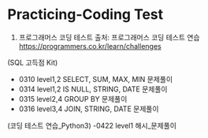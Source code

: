# Practicing-Coding Test

1. 프로그래머스 코딩 테스트
출처: 프로그래머스 코딩 테스트 연습    
 https://programmers.co.kr/learn/challenges

(SQL 고득점 Kit)
- 0310 level1,2 SELECT, SUM, MAX, MIN 문제풀이
- 0314 level1,2 IS NULL, STRING, DATE 문제풀이
- 0315 level2,4 GROUP BY 문제풀이
- 0316 level3,4 JOIN, STRING, DATE 문제풀이

(코딩 테스트 연습_Python3)
-0422 level1 해시_문제풀이